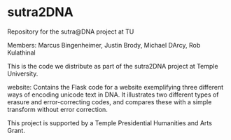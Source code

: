 # sutra2DNA
Repository for the sutra@DNA project at TU

Members:  Marcus Bingenheimer, Justin Brody, Michael DArcy, Rob Kulathinal

This is the code we distribute as part of the sutra2DNA project at Temple University.

website: Contains the Flask code for a website exemplifying three different ways of encoding unicode text in DNA. It illustrates two different types of erasure and error-correcting codes, and compares these with a simple transform without error correction.

This project is supported by a Temple Presidential Humanities and Arts Grant.
